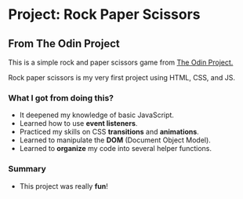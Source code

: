 # Project: Rock Paper Scissors

## From The Odin Project

This is a simple rock and paper scissors game from [The Odin Project.](https://www.theodinproject.com/lessons/foundations-rock-paper-scissors)

Rock paper scissors is my very first project using HTML, CSS, and JS.

### What I got from doing this?
* It deepened my knowledge of basic JavaScript.
* Learned how to use **event listeners**.
* Practiced my skills on CSS **transitions** and **animations**.
* Learned to manipulate the **DOM** (Document Object Model).
* Learned to **organize** my code into several helper functions.

### Summary
* This project was really **fun**!
